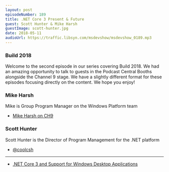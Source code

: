 ```yaml
---
layout: post
episodeNumber: 189
title: .NET Core 3 Present & Future
guest: Scott Hunter & Mike Harsh
guestImage: scott-hunter.jpg
date: 2018-05-11
audioUrl: https://traffic.libsyn.com/msdevshow/msdevshow_0189.mp3
--- 
```


### Build 2018

Welcome to the second episode in our series covering Build 2018. We had an amazing opportunity to talk to guests in the Podcast Central Booths alongside the Channel 9 stage. We have a slightly different format for these episodes focusing directly on the content. We hope you enjoy!

### Mike Harsh

Mike is Group Program Manager on the Windows Platform team

 - [Mike Harsh on CH9](https://channel9.msdn.com/Events/Speakers/Mike-Harsh)

### Scott Hunter

Scott Hunter is the Director of Program Management for the .NET platform

 - [@coolcsh](https://twitter.com/coolcsh)

------------------------------------------------

 - [.NET Core 3 and Support for Windows Desktop Applications](https://blogs.msdn.microsoft.com/dotnet/2018/05/07/net-core-3-and-support-for-windows-desktop-applications/)